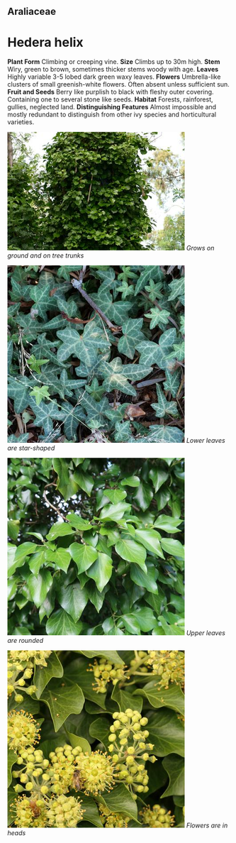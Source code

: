 ## Araliaceae
# Hedera helix

**Plant Form** Climbing or creeping vine. **Size** Climbs up to 30m high. **Stem** Wiry, green to brown, sometimes thicker stems woody with age. **Leaves** Highly variable 3-5 lobed dark green waxy leaves. **Flowers** Umbrella-like clusters of small greenish-white flowers. Often absent unless sufficient sun. **Fruit and Seeds** Berry like purplish to black with fleshy outer covering. Containing one to several stone like seeds. **Habitat** Forests, rainforest, gullies, neglected land. **Distinguishing Features** Almost impossible and mostly redundant to distinguish from other ivy species and horticultural varieties.


![Grows on ground and on tree trunks](8413_P6880661.jpg)
 *Grows on ground and on tree trunks* 

![Lower leaves are star-shaped](76946_P1108641.jpg)
 *Lower leaves are star-shaped* 

![Upper leaves are rounded](103892_IMG_9006.jpg)
 *Upper leaves are rounded* 

![Flowers are in heads](82368_P1055132.jpg)
 *Flowers are in heads* 

